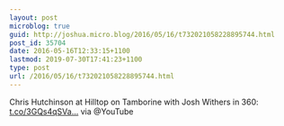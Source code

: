 ```yaml
---
layout: post
microblog: true
guid: http://joshua.micro.blog/2016/05/16/t732021058228895744.html
post_id: 35704
date: 2016-05-16T12:33:15+1100
lastmod: 2019-07-30T17:41:23+1100
type: post
url: /2016/05/16/t732021058228895744.html
---
```

Chris Hutchinson at Hilltop on Tamborine with Josh Withers in 360: [t.co/3GQs4qSVa...](https://t.co/3GQs4qSVax) via @YouTube
